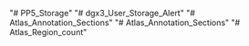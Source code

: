 "# PP5_Storage" 
"# dgx3_User_Storage_Alert" 
"# Atlas_Annotation_Sections" 
"# Atlas_Annotation_Sections" 
"# Atlas_Region_count" 
